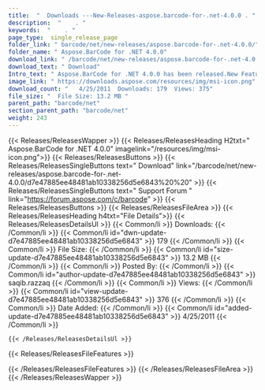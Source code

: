 ```yaml
---
title:  "  Downloads ---New-Releases-aspose.barcode-for-.net-4.0.0 . " 
description:  "    . " 
keywords:  "    . " 
page_type:  single_release_page
folder_link: " barcode/net/new-releases/aspose.barcode-for-.net-4.0.0/"
folder_name: " Aspose.BarCode for .NET 4.0.0"
download_link: " /barcode/net/new-releases/aspose.barcode-for-.net-4.0.0/d7e47885ee48481ab10338256d5e6843"
download_text: " Download"
Intro_text: " Aspose.BarCode for .NET 4.0.0 has been released.New Features:BARCODENET-15727 - ..."
image_link: " https://downloads.aspose.com/resources/img/msi-icon.png"
download_count: "   4/25/2011  Downloads: 179  Views: 375"
file_size: "  File Size: 13.2 MB "
parent_path: "barcode/net"
section_parent_path: "barcode/net"
weight: 243 
---
```


{{< Releases/ReleasesWapper >}}
  {{< Releases/ReleasesHeading H2txt=" Aspose.BarCode for .NET 4.0.0" imagelink="/resources/img/msi-icon.png">}}
  {{< Releases/ReleasesButtons >}}
    {{< Releases/ReleasesSingleButtons text=" Download" link="/barcode/net/new-releases/aspose.barcode-for-.net-4.0.0/d7e47885ee48481ab10338256d5e6843%20%20" >}}
    {{< Releases/ReleasesSingleButtons text=" Support Forum " link="https://forum.aspose.com/c/barcode" >}}
  {{< Releases/ReleasesButtons >}}
  {{< Releases/ReleasesFileArea >}}
    {{< Releases/ReleasesHeading h4txt="File Details">}}
    {{< Releases/ReleasesDetailsUl >}}
            {{< Common/li  >}} Downloads: {{< /Common/li >}} 
      {{< Common/li id="dwn-update-d7e47885ee48481ab10338256d5e6843" >}} 179 {{< /Common/li >}} 
      {{< Common/li  >}} File Size: {{< /Common/li >}} 
      {{< Common/li id="size-update-d7e47885ee48481ab10338256d5e6843" >}} 13.2 MB {{< /Common/li >}} 
      {{< Common/li  >}} Posted By: {{< /Common/li >}} 
      {{< Common/li id="author-update-d7e47885ee48481ab10338256d5e6843" >}} saqib.razzaq {{< /Common/li >}} 
      {{< Common/li  >}} Views: {{< /Common/li >}} 
      {{< Common/li id="view-update-d7e47885ee48481ab10338256d5e6843" >}} 376 {{< /Common/li >}} 
      {{< Common/li  >}} Date Added: {{< /Common/li >}} 
      {{< Common/li id="added-update-d7e47885ee48481ab10338256d5e6843" >}} 4/25/2011 {{< /Common/li >}} 

    {{< /Releases/ReleasesDetailsUl >}}

  {{< Releases/ReleasesFileFeatures >}}
      
  {{< /Releases/ReleasesFileFeatures >}}
 {{< /Releases/ReleasesFileArea >}}
{{< /Releases/ReleasesWapper >}}


